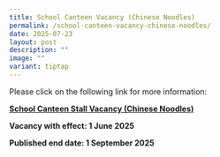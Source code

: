 ```yaml
---
title: School Canteen Vacancy (Chinese Noodles)
permalink: /school-canteen-vacancy-chinese-noodles/
date: 2025-07-23
layout: post
description: ""
image: ""
variant: tiptap
---
```

<p>Please click on the following link for more information:</p>
<p><strong><a href="/files/Announcements/News/BUKIT_BATOK_SECONDARY_SCHOOL___Canteen_Stall_Vacancy_Chinese_Noodles__1_Sept_.pdf" rel="noopener nofollow" target="_blank">School Canteen Stall Vacancy (Chinese Noodles)</a></strong>
<br>
</p>
<p><strong>Vacancy with effect: 1 June 2025</strong>
</p>
<p><strong>Published end date: 1 September 2025</strong>
</p>